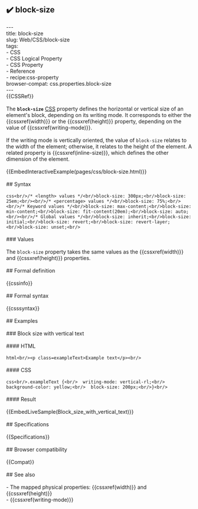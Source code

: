 ## ✔️ block-size 
 ---<br/>title: block-size<br/>slug: Web/CSS/block-size<br/>tags:<br/>  - CSS<br/>  - CSS Logical Property<br/>  - CSS Property<br/>  - Reference<br/>  - recipe:css-property<br/>browser-compat: css.properties.block-size<br/>---<br/>{{CSSRef}}<br/><br/>The **`block-size`** [CSS](/en-US/docs/Web/CSS) property defines the horizontal or vertical size of an element's block, depending on its writing mode. It corresponds to either the {{cssxref(width)}} or the {{cssxref(height)}} property, depending on the value of {{cssxref(writing-mode)}}.<br/><br/>If the writing mode is vertically oriented, the value of `block-size` relates to the width of the element; otherwise, it relates to the height of the element. A related property is {{cssxref(inline-size)}}, which defines the other dimension of the element.<br/><br/>{{EmbedInteractiveExample(pages/css/block-size.html)}}<br/><br/>## Syntax<br/><br/>```css<br/>/* <length> values */<br/>block-size: 300px;<br/>block-size: 25em;<br/><br/>/* <percentage> values */<br/>block-size: 75%;<br/><br/>/* Keyword values */<br/>block-size: max-content;<br/>block-size: min-content;<br/>block-size: fit-content(20em);<br/>block-size: auto;<br/><br/>/* Global values */<br/>block-size: inherit;<br/>block-size: initial;<br/>block-size: revert;<br/>block-size: revert-layer;<br/>block-size: unset;<br/>```<br/><br/>### Values<br/><br/>The `block-size` property takes the same values as the {{cssxref(width)}} and {{cssxref(height)}} properties.<br/><br/>## Formal definition<br/><br/>{{cssinfo}}<br/><br/>## Formal syntax<br/><br/>{{csssyntax}}<br/><br/>## Examples<br/><br/>### Block size with vertical text<br/><br/>#### HTML<br/><br/>```html<br/><p class=exampleText>Example text</p><br/>```<br/><br/>#### CSS<br/><br/>```css<br/>.exampleText {<br/>  writing-mode: vertical-rl;<br/>  background-color: yellow;<br/>  block-size: 200px;<br/>}<br/>```<br/><br/>#### Result<br/><br/>{{EmbedLiveSample(Block_size_with_vertical_text)}}<br/><br/>## Specifications<br/><br/>{{Specifications}}<br/><br/>## Browser compatibility<br/><br/>{{Compat}}<br/><br/>## See also<br/><br/>- The mapped physical properties: {{cssxref(width)}} and {{cssxref(height)}}<br/>- {{cssxref(writing-mode)}}<br/>